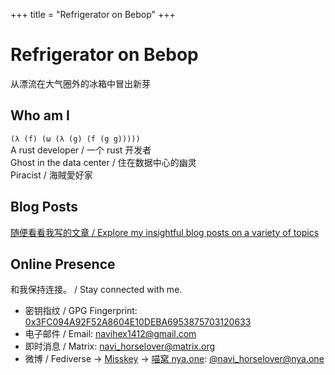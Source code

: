 +++
title = "Refrigerator on Bebop"
+++

# Refrigerator on Bebop

从漂流在大气圈外的冰箱中冒出新芽

## Who am I

`(λ (f) (ω (λ (g) (f (g g)))))`  
A rust developer / 一个 rust 开发者  
Ghost in the data center / 住在数据中心的幽灵  
Piracist / 海賊愛好家  

## Blog Posts

[随便看看我写的文章 / Explore my insightful blog posts on a variety of topics](./posts/)

## Online Presence

和我保持连接。 / Stay connected with me.

- 密钥指纹 / GPG Fingerprint: [0x3FC094A92F52A8604E10DEBA6953875703120633](https://keys.openpgp.org/search?q=3FC094A92F52A8604E10DEBA6953875703120633)
- 电子邮件 / Email: [navihex1412@gmail.com](mailto:navihex1412@gmail.com)
- 即时消息 / Matrix: [navi_horselover@matrix.org](https://matrix.to/#/@navi_horselover:matrix.org)
- 微博 / Fediverse -> [Misskey](https://misskey-hub.net/en/) -> [喵窝 nya.one](https://nya.one): [@navi_horselover@nya.one](https://nya.one/@navi_horselover)

